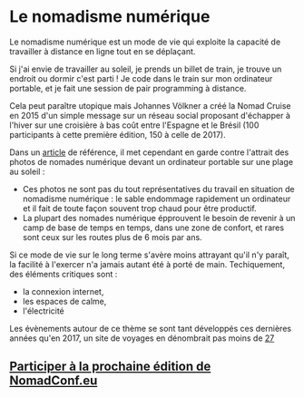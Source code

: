 # Le nomadisme numérique

Le nomadisme numérique est un mode de vie qui exploite la capacité
de travailler à distance en ligne tout en se déplaçant.

Si j'ai envie de travailler au soleil, je prends un billet de train, je trouve
un endroit ou dormir c'est parti !
Je code dans le train sur mon ordinateur portable, et je fait une
session de pair programming à distance.

Cela peut paraître utopique mais Johannes Völkner a créé la Nomad Cruise
en 2015 d'un simple message sur un réseau social proposant d'échapper à l'hiver
sur une croisière à bas coût entre l'Espagne et le Brésil (100 participants à cette
première édition, 150 à celle de 2017).

Dans un [article](http://www.webworktravel.com/become-digital-nomad/) de référence,
il met cependant en garde contre l'attrait
des photos de nomades numérique devant un ordinateur portable sur une plage
au soleil :

* Ces photos ne sont pas du tout représentatives du travail en
situation de nomadisme numérique : le sable endommage rapidement un ordinateur et
il fait de toute façon souvent trop chaud pour être productif.
* La plupart des nomades numérique épprouvent le besoin de revenir à un
camp de base de temps en temps, dans une zone de confort, et rares sont
ceux sur les routes plus de 6 mois par ans.

Si ce mode de vie sur le long terme s'avère moins attrayant qu'il n'y
paraît, la facilité à l'exercer n'a jamais autant été à porté de main.
Techiquement, des éléments critiques sont :

* la connexion internet, 
* les espaces de calme,
* l'électricité

Les évènements autour de ce thème se sont tant développés ces dernières années
qu'en 2017, un site de voyages en dénombrait pas moins de
[27](https://www.flystein.com/best-events-for-digital-nomads-in-2017)

## [Participer à la prochaine édition de NomadConf.eu](/)
